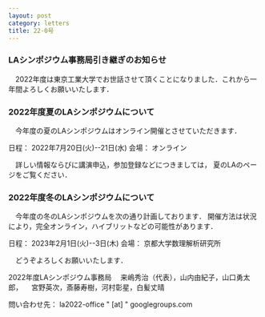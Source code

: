 ```yaml
---
layout: post
category: letters
title: 22-0号
---
```


### LAシンポジウム事務局引き継ぎのお知らせ
　2022年度は東京工業大学でお世話させて頂くことになりました．これから一年間よろしくお願いいたします．

### 2022年度夏のLAシンポジウムについて
　今年度の夏のLAシンポジウムはオンライン開催とさせていただきます．

日程： 2022年7月20日(火)--21日(水)
会場： オンライン

　詳しい情報ならびに講演申込，参加登録などにつきましては， 夏のLAのページをご覧ください．

### 2022年度冬のLAシンポジウムについて
　今年度の冬のLAシンポジウムを次の通り計画しております． 開催方法は状況により，完全オンライン，ハイブリットなどの可能性があります．

日程： 2023年2月1日(火)--3日(木)
会場： 京都大学数理解析研究所

　どうぞよろしくお願いいたします．

2022年度LAシンポジウム事務局
　来嶋秀治（代表），山内由紀子，山口勇太郎，
　宮野英次，斎藤寿樹，河村彰星，白髪丈晴

問い合わせ先： la2022-office " [at] " googlegroups.com
